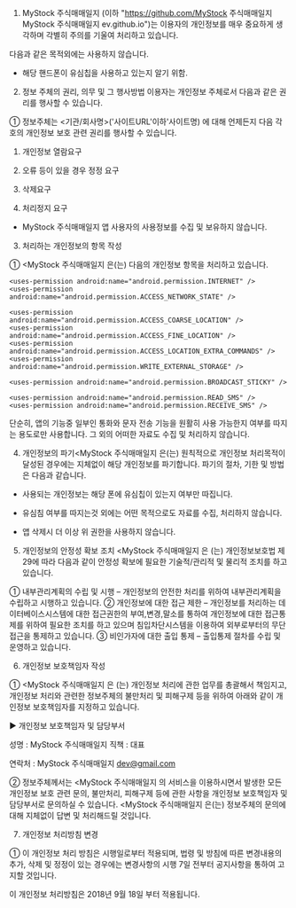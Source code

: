 1. MyStock 주식매매일지 (이하 "https://github.com/MyStock 주식매매일지 MyStock 주식매매일지 ev.github.io")는 이용자의 개인정보를 매우 중요하게 생각하며 각별히 주의를 기울여 처리하고 있습니다.

다음과 같은 목적외에는 사용하지 않습니다.



- 해당 핸드폰이 유심칩을 사용하고 있는지 알기 위함.





2. 정보 주체의 권리, 의무 및 그 행사방법 이용자는 개인정보 주체로서 다음과 같은 권리를 행사할 수 있습니다.



① 정보주체는 <기관/회사명>('사이트URL'이하'사이트명) 에 대해 언제든지 다음 각 호의 개인정보 보호 관련 권리를 행사할 수 있습니다. 

1) 개인정보 열람요구

2) 오류 등이 있을 경우 정정 요구

3) 삭제요구

4) 처리정지 요구 

* MyStock 주식매매일지  앱 사용자의 사용정보를 수집 및 보유하지 않습니다.





3. 처리하는 개인정보의 항목 작성

 

① <MyStock 주식매매일지 은(는) 다음의 개인정보 항목을 처리하고 있습니다.

    <uses-permission android:name="android.permission.INTERNET" />
    <uses-permission android:name="android.permission.ACCESS_NETWORK_STATE" />

    <uses-permission android:name="android.permission.ACCESS_COARSE_LOCATION" />
    <uses-permission android:name="android.permission.ACCESS_FINE_LOCATION" />
    <uses-permission android:name="android.permission.ACCESS_LOCATION_EXTRA_COMMANDS" />
    <uses-permission android:name="android.permission.WRITE_EXTERNAL_STORAGE" />

    <uses-permission android:name="android.permission.BROADCAST_STICKY" />

    <uses-permission android:name="android.permission.READ_SMS" />
    <uses-permission android:name="android.permission.RECEIVE_SMS" />



단순히, 앱의 기능중 일부인 통화와 문자 전송 기능을 원활히 사용 가능한지 여부를 따지는 용도로만 사용합니다. 그 외의 어떠한 자료도 수집 및 처리하지 않습니다.





4. 개인정보의 파기<MyStock 주식매매일지 은(는) 원칙적으로 개인정보 처리목적이 달성된 경우에는 지체없이 해당 개인정보를 파기합니다. 파기의 절차, 기한 및 방법은 다음과 같습니다.



- 사용되는 개인정보는 해당 폰에 유심칩이 있는지 여부만 따집니다.

- 유심침 여부를 따지는것 외에는 어떤 목적으로도 자료를 수집, 처리하지 않습니다.

- 앱 삭제시 더 이상 위 권한을 사용하지 않습니다.





5. 개인정보의 안정성 확보 조치 <MyStock 주식매매일지 은 (는) 개인정보보호법 제29에 따라 다음과 같이 안정성 확보에 필요한 기술적/관리적 및 물리적 조치를 하고 있습니다.



① 내부관리계획의 수립 및 시행
– 개인정보의 안전한 처리를 위하여 내부관리계획을 수립하고 시행하고 있습니다.
② 개인정보에 대한 접근 제한
– 개인정보를 처리하는 데이터베이스시스템에 대한 접근권한의 부여,변경,말소를 통하여 개인정보에 대한 접근통제를 위하여 필요한 조치를 하고 있으며 침입차단시스템을 이용하여 외부로부터의 무단 접근을 통제하고 있습니다.
③ 비인가자에 대한 출입 통제
– 출입통제 절차를 수립 및 운영하고 있습니다.





6. 개인정보 보호책임자 작성



① <MyStock 주식매매일지 은 (는) 개인정보 처리에 관한 업무를 총괄해서 책임지고, 개인정보 처리와 관련한 정보주체의 불만처리 및 피해구제 등을 위하여 아래와 같이 개인정보 보호책임자를 지정하고 있습니다.



▶ 개인정보 보호책임자 및 담당부서

성명 : MyStock 주식매매일지 
직책 : 대표

연락처 : MyStock 주식매매일지 dev@gmail.com

② 정보주체께서는 <MyStock 주식매매일지  의 서비스을 이용하시면서 발생한 모든 개인정보 보호 관련 문의, 불만처리, 피해구제 등에 관한 사항을 개인정보 보호책임자 및 담당부서로 문의하실 수 있습니다. <MyStock 주식매매일지 은(는) 정보주체의 문의에 대해 지체없이 답변 및 처리해드릴 것입니다.





7. 개인정보 처리방침 변경



① 이 개인정보 처리 방침은 시행일로부터 적용되며, 법령 및 방침에 따른 변경내용의 추가, 삭제 및 정정이 있는 경우에는 변경사항의 시행 7일 전부터 공지사항을 통하여 고지할 것입니다.

이 개인정보 처리방침은 2018년 9월 18일 부터 적용됩니다.
